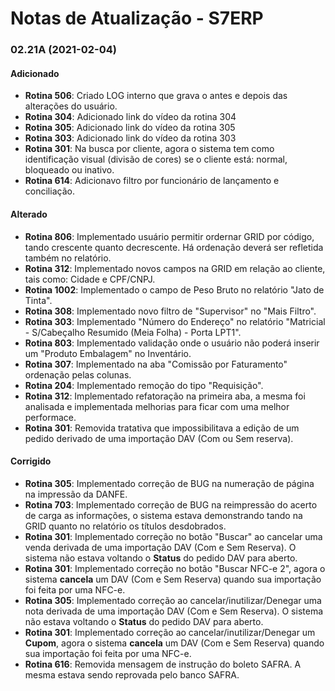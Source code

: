 # Notas de Atualização - S7ERP

### 02.21A (2021-02-04)

#### Adicionado

* **Rotina 506**: Criado LOG interno que grava o antes e depois das alterações do usuário.
* **Rotina 304**: Adicionado link do vídeo da rotina 304
* **Rotina 305**: Adicionado link do vídeo da rotina 305
* **Rotina 303**: Adicionado link do vídeo da rotina 303
* **Rotina 301**: Na busca por cliente, agora o sistema tem como identificação visual (divisão de cores) se o cliente está: normal, bloqueado ou inativo.
* **Rotina 614**: Adicionavo filtro por funcionário de lançamento e conciliação.

 #### Alterado
 
* **Rotina 806**: Implementado usuário permitir ordernar GRID por código, tando crescente quanto decrescente. Há ordenação deverá ser refletida também no relatório.
* **Rotina 312**: Implementado novos campos na GRID em relação ao cliente, tais como: Cidade e CPF/CNPJ.
* **Rotina 1002**: Implementado o campo de Peso Bruto no relatório "Jato de Tinta".
* **Rotina 308**: Implementado novo filtro de "Supervisor" no "Mais Filtro".
* **Rotina 303**: Implementado "Número do Endereço" no relatório "Matricial - S/Cabeçalho Resumido (Meia Folha) - Porta LPT1".
* **Rotina 803**: Implementado validação onde o usuário não poderá inserir um "Produto Embalagem" no Inventário.
* **Rotina 307**: Implementado na aba "Comissão por Faturamento" ordenação pelas colunas.
* **Rotina 204**: Implementado remoção do tipo "Requisição".
* **Rotina 312**: Implementado refatoração na primeira aba, a mesma foi analisada e implementada melhorias para ficar com uma melhor performace.
* **Rotina 301**: Removida tratativa que impossibilitava a edição de um pedido derivado de uma importação DAV (Com ou Sem reserva).
 
 #### Corrigido
 
* **Rotina 305**: Implementado correção de BUG na numeração de página na impressão da DANFE.
* **Rotina 703**: Implementado correção de BUG na reimpressão do acerto de carga as informações, o sistema estava demonstrando tando na GRID quanto no relatório os títulos desdobrados.
* **Rotina 301**: Implementado correção no botão "Buscar" ao cancelar uma venda derivada de uma importação DAV (Com e Sem Reserva). O sistema não estava voltando o **Status** do pedido DAV para aberto.
* **Rotina 301**: Implementado correção no botão "Buscar NFC-e 2", agora o sistema **cancela** um DAV (Com e Sem Reserva) quando sua importação foi feita por uma NFC-e.
* **Rotina 305**: Implementado correção ao cancelar/inutilizar/Denegar uma nota derivada de uma importação DAV (Com e Sem Reserva). O sistema não estava voltando o **Status** do pedido DAV para aberto.
* **Rotina 301**: Implementado correção ao cancelar/inutilizar/Denegar um **Cupom**, agora o sistema **cancela** um DAV (Com e Sem Reserva) quando sua importação foi feita por uma NFC-e.
* **Rotina 616**: Removida mensagem de instrução do boleto SAFRA. A mesma estava sendo reprovada pelo banco SAFRA.
